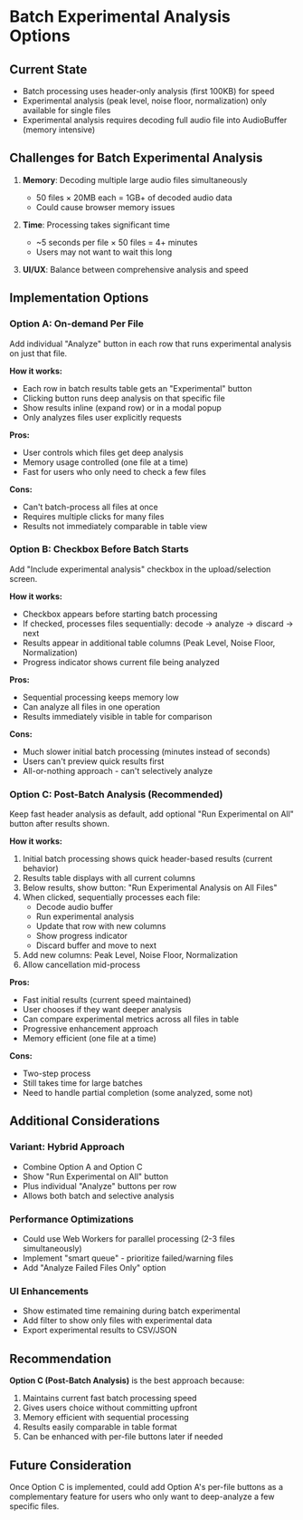 # Batch Experimental Analysis Options

## Current State
- Batch processing uses header-only analysis (first 100KB) for speed
- Experimental analysis (peak level, noise floor, normalization) only available for single files
- Experimental analysis requires decoding full audio file into AudioBuffer (memory intensive)

## Challenges for Batch Experimental Analysis

1. **Memory**: Decoding multiple large audio files simultaneously
   - 50 files × 20MB each = 1GB+ of decoded audio data
   - Could cause browser memory issues

2. **Time**: Processing takes significant time
   - ~5 seconds per file × 50 files = 4+ minutes
   - Users may not want to wait this long

3. **UI/UX**: Balance between comprehensive analysis and speed

## Implementation Options

### Option A: On-demand Per File
Add individual "Analyze" button in each row that runs experimental analysis on just that file.

**How it works:**
- Each row in batch results table gets an "Experimental" button
- Clicking button runs deep analysis on that specific file
- Show results inline (expand row) or in a modal popup
- Only analyzes files user explicitly requests

**Pros:**
- User controls which files get deep analysis
- Memory usage controlled (one file at a time)
- Fast for users who only need to check a few files

**Cons:**
- Can't batch-process all files at once
- Requires multiple clicks for many files
- Results not immediately comparable in table view

### Option B: Checkbox Before Batch Starts
Add "Include experimental analysis" checkbox in the upload/selection screen.

**How it works:**
- Checkbox appears before starting batch processing
- If checked, processes files sequentially: decode → analyze → discard → next
- Results appear in additional table columns (Peak Level, Noise Floor, Normalization)
- Progress indicator shows current file being analyzed

**Pros:**
- Sequential processing keeps memory low
- Can analyze all files in one operation
- Results immediately visible in table for comparison

**Cons:**
- Much slower initial batch processing (minutes instead of seconds)
- Users can't preview quick results first
- All-or-nothing approach - can't selectively analyze

### Option C: Post-Batch Analysis (Recommended)
Keep fast header analysis as default, add optional "Run Experimental on All" button after results shown.

**How it works:**
1. Initial batch processing shows quick header-based results (current behavior)
2. Results table displays with all current columns
3. Below results, show button: "Run Experimental Analysis on All Files"
4. When clicked, sequentially processes each file:
   - Decode audio buffer
   - Run experimental analysis
   - Update that row with new columns
   - Show progress indicator
   - Discard buffer and move to next
5. Add new columns: Peak Level, Noise Floor, Normalization
6. Allow cancellation mid-process

**Pros:**
- Fast initial results (current speed maintained)
- User chooses if they want deeper analysis
- Can compare experimental metrics across all files in table
- Progressive enhancement approach
- Memory efficient (one file at a time)

**Cons:**
- Two-step process
- Still takes time for large batches
- Need to handle partial completion (some analyzed, some not)

## Additional Considerations

### Variant: Hybrid Approach
- Combine Option A and Option C
- Show "Run Experimental on All" button
- Plus individual "Analyze" buttons per row
- Allows both batch and selective analysis

### Performance Optimizations
- Could use Web Workers for parallel processing (2-3 files simultaneously)
- Implement "smart queue" - prioritize failed/warning files
- Add "Analyze Failed Files Only" option

### UI Enhancements
- Show estimated time remaining during batch experimental
- Add filter to show only files with experimental data
- Export experimental results to CSV/JSON

## Recommendation

**Option C (Post-Batch Analysis)** is the best approach because:
1. Maintains current fast batch processing speed
2. Gives users choice without committing upfront
3. Memory efficient with sequential processing
4. Results easily comparable in table format
5. Can be enhanced with per-file buttons later if needed

## Future Consideration
Once Option C is implemented, could add Option A's per-file buttons as a complementary feature for users who only want to deep-analyze a few specific files.
